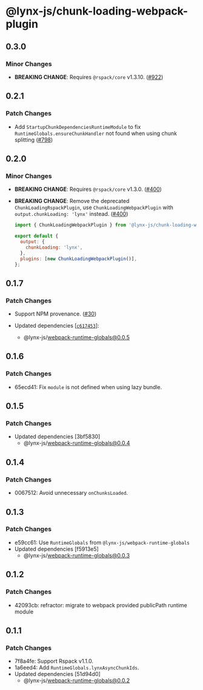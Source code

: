 # @lynx-js/chunk-loading-webpack-plugin

## 0.3.0

### Minor Changes

- **BREAKING CHANGE**: Requires `@rspack/core` v1.3.10. ([#922](https://github.com/lynx-family/lynx-stack/pull/922))

## 0.2.1

### Patch Changes

- Add `StartupChunkDependenciesRuntimeModule` to fix `RuntimeGlobals.ensureChunkHandler` not found when using chunk splitting ([#798](https://github.com/lynx-family/lynx-stack/pull/798))

## 0.2.0

### Minor Changes

- **BREAKING CHANGE**: Requires `@rspack/core` v1.3.0. ([#400](https://github.com/lynx-family/lynx-stack/pull/400))

- **BREAKING CHANGE**: Remove the deprecated `ChunkLoadingRspackPlugin`, use `ChunkLoadingWebpackPlugin` with `output.chunkLoading: 'lynx'` instead. ([#400](https://github.com/lynx-family/lynx-stack/pull/400))

  ```js
  import { ChunkLoadingWebpackPlugin } from '@lynx-js/chunk-loading-webpack-plugin';

  export default {
    output: {
      chunkLoading: 'lynx',
    },
    plugins: [new ChunkLoadingWebpackPlugin()],
  };
  ```

## 0.1.7

### Patch Changes

- Support NPM provenance. ([#30](https://github.com/lynx-family/lynx-stack/pull/30))

- Updated dependencies [[`c617453`](https://github.com/lynx-family/lynx-stack/commit/c617453aea967aba702967deb2916b5c883f03bb)]:
  - @lynx-js/webpack-runtime-globals@0.0.5

## 0.1.6

### Patch Changes

- 65ecd41: Fix `module` is not defined when using lazy bundle.

## 0.1.5

### Patch Changes

- Updated dependencies [3bf5830]
  - @lynx-js/webpack-runtime-globals@0.0.4

## 0.1.4

### Patch Changes

- 0067512: Avoid unnecessary `onChunksLoaded`.

## 0.1.3

### Patch Changes

- e59cc61: Use `RuntimeGlobals` from `@lynx-js/webpack-runtime-globals`
- Updated dependencies [f5913e5]
  - @lynx-js/webpack-runtime-globals@0.0.3

## 0.1.2

### Patch Changes

- 42093cb: refractor: migrate to webpack provided publicPath runtime module

## 0.1.1

### Patch Changes

- 7f8a4fe: Support Rspack v1.1.0.
- 1a6eed4: Add `RuntimeGlobals.lynxAsyncChunkIds`.
- Updated dependencies [51d94d0]
  - @lynx-js/webpack-runtime-globals@0.0.2
